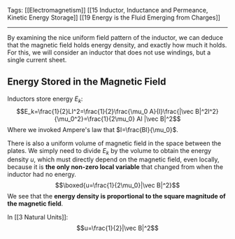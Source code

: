 Tags: [[Electromagnetism]] [[15 Inductor, Inductance and Permeance, Kinetic Energy Storage]] [[19 Energy is the Fluid Emerging from Charges]]
___
By examining the nice uniform field pattern of the inductor, we can deduce that the magnetic field holds energy density, and exactly how much it holds. For this, we will consider an inductor that does not use windings, but a single current sheet. 
## Energy Stored in the Magnetic Field
Inductors store energy $E_k$:
$$E_k=\frac{1}{2}LI^2=\frac{1}{2}\frac{\mu_0 A}{l}\frac{|\vec B|^2l^2}{\mu_0^2}=\frac{1}{2\mu_0} Al |\vec B|^2$$
Where we invoked Ampere's law that $I=\frac{Bl}{\mu_0}$.

There is also a uniform volume of magnetic field in the space between the plates. We simply need to divide $E_k$ by the volume to obtain the energy density $u$, which must directly depend on the magnetic field, even locally, because it is **the only non-zero local variable** that changed from when the inductor had no energy. 
$$\boxed{u=\frac{1}{2\mu_0}|\vec B|^2}$$
We see that the **energy density is proportional to the square magnitude of the magnetic field**. 

In [[3 Natural Units]]: 
$$u=\frac{1}{2}|\vec B|^2$$
